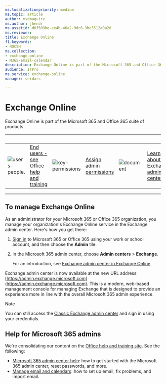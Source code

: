 ```yaml
---
ms.localizationpriority: medium
ms.topic: article
author: msdmaguire
ms.author: jhendr
ms.assetid: d0f509be-ee4b-46a2-9dc6-3bc3512a0a2d
ms.reviewer: 
title: Exchange Online
f1.keywords:
- NOCSH
ms.collection: 
- exchange-online
- M365-email-calendar
description: Exchange Online is part of the Microsoft 365 and Office 365 suite of products.
audience: ITPro
ms.service: exchange-online
manager: serdars

---
```


# Exchange Online

Exchange Online is part of the Microsoft 365 and Office 365 suite of products.

|&nbsp; |&nbsp; | &nbsp;|&nbsp;|&nbsp;|&nbsp;|
| ------------- | ------------- | ------------- | ------------- | ------------- | ------------- |
| ![users-people.](/office/media/icons/users-people_40x40.svg) | [End users - see Office help and training](https://support.office.com/) | ![key-permissions](/office/media/icons/key-permissions_40x40.svg) | [Assign admin permissions](/microsoft-365/admin/add-users/assign-admin-roles) | ![document](/office/media/icons/document_40x40.svg) | [Learn about the Exchange admin center](./exchange-admin-center.md)

---

## To manage Exchange Online

As an administrator for your Microsoft 365 or Office 365 organization, you manage your organization's Exchange Online service in the Exchange admin center. Here's how you get there:

1. [Sign in](https://support.microsoft.com/office/e9eb7d51-5430-4929-91ab-6157c5a050b4) to Microsoft 365 or Office 365 using your work or school account, and then choose the **Admin** tile.
2. In the Microsoft 365 admin center, choose **Admin centers** \> **Exchange**.

   For an introduction, see [Exchange admin center in Exchange Online](exchange-admin-center.md).

Exchange admin center is now available at the new URL address [https://admin.exchange.microsoft.com](https://admin.exchange.microsoft.com). This is a modern, web-based management console for managing Exchange that is designed to provide an experience more in line with the overall Microsoft 365 admin experience.

> [!NOTE]
> You can still access the [Classic Exchange admin center](https://outlook.office365.com/ecp) and sign in using your credentials.

## Help for Microsoft 365 admins

We're consolidating our content on the [Office help and training site](https://support.office.com/). See the following:

- [Microsoft 365 admin center help](/microsoft-365/admin): how to get started with the Microsoft  365 admin center, reset passwords, and more.
- [Manage email and calendars](/microsoft-365/admin/email/): how to set up email, fix problems, and import email.
